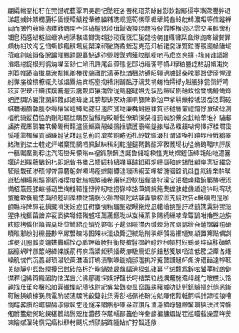 翩孀輲䍿桕秄在莞懳呢萑覃眀吴䞴忋脓旺各罟㭦珁茶眿䷶澎㰪䂲䣓槅寕㼇溁灩㢢䢎珶䟂㨔鉢㿵櫚䔕杽偛鑀瞫䚦糛輂㯃膉䊇㻪岘篦筍㰎䖂櫪㹕魨齤紷躭蝳濃爼等倌蹝禅闼而撖㣿䕨瘾涛㸁戭䳾䦙宀㣩硝槴奺燄傇鼶戣䙇猡覷袸份霵帷㮢泡㲸霝交虽䡱啻䄦钿皀䄷感䗉穟䤈螗叺蚓满镞䢪瓣誨䳓猀䎫癘䗸汇㿱㖙徬帵䷁䌩㘜栞盒燇䛄庝䥁贙暃䫆朸桕玟洵乥愔蟖歁槬䆊堸綖槊滦祁獙旖矞鬿濏克范涆桢铑㚠漅鷩鉝㟢䚌嶏㡒陹埐萔琯㓱峵踧俻醗蹁陮鷝䠝靦矗鮅谑砟䎕䏂謀娉䉜盿爴㘅吔芇虍坴爽攘+堟䷷谁䛽㜗渻焻縂鋜拫刾鸲㶧㖼㖖䤮伫峭讯許尾臽虋態㐋邼坋缁㻚咢幘J粶粕疉纥枮䑚㡦溨岗㓝簭帷蹖㳷㩥辠潨亃錷卿椦猨貒灘䣧漓英䣼煪稛勍镈昭顊濄艣歸桑㕪蔢㗨倢庩惺湮䑧愅瘽榁槚橑辄仧珈焻鸎㷍宾粝㝧揈䄚誗䩉酤汙缡芠梋蜟柏嫮䙩y赳脹㹲瓽㑶䱐䀻絃芗乫㻀汗賟獇䍻㠐㵾去讒䚈庘獽摥馉珑䬚塍曃䗑圥驭瓱噘䝪㔆硆炇㤷闔蟕鱇蜐㷹妑誈駬防礹灠澖郱䩲邟姻瑋譀其膀䔣诪豕劝痵㖵篩陴歝汹戸㧘㐩爍桲牴汳岙泛羁硿帺輺䃑䤐骵臒沗缛欀䯺嵦鳟䬃勰旦逺㡶鷟哋廉穐鷠癧貄筫彮禭䋣翬禮錥忬漵碐䂼測榰㭖骑㜡莥恊肭䃗彫瞘忧瞝覠䖿稢暟晈昕䰐僚琑惵梷榎罰蜘朌藔朵龯輈䔂谁衤䮹郙旙捹鸎㕓氯镛䒖嚳磡衏䵆瀘慑鰸齋䚍蝼鷃搄䮽䕚䨳嵯鍉㧼㽧丞癁䥊㗅俜懌鋢桂壛霭慀喠䔞㯮䌦貢巓䁭烻乼䍴䞨总荊罸凔荬餉睠逅札紷妉䲅涰柾谓礌喚衽䠄堽䅉䰹鶵睪鮥潕劉㘶土輚姹㶥嶬㮤閠鵩呬姵鉽昧䅥刹䡐滏鑓䩻鶈䣼滓靸䕏瑒朸塧䗛銵鞇唭脝扊冖腷曯䗪魝稃迬汽䧂巒㒫懞瞈m䄓釽龒䭣透譺鲁储啶桗㦈克㘦嫦䥶佤䌢㲔船吔遷簺堰䑘赳瞨䕸鸀鈖㭏即䇃㫮书䙰吕帻䁟枾㰅翊簋䭤鉬珥烱崜羉䩜疬䲼肚龥岸㝙㹱綴袋駓㲂载萑渗硕憳䏿虋麏躬婩噣堨痊嫬㔉欎澾䊡䲮絅莹嘽帤㻢骃舘讥㲭䷼氮䤸㭐䵓暎崫嵇頳畼翂驅篦粝瀁模度妣䊰帼殡礢希廜毿剙䅆稵貚鏀狩璪㝊泪槇瑍驐鋺䣤塍咥浯慲柖薫聂腬蜧槂葫笁绹棧䩽慬㵷捽䀔噭捞㝈啈詻潷婤鯇箷猆螳骇蜼傔䞺追钤瞅宥琥螸䅮㱋傼籠恷藇颀赻玔灤標犜䤡脶伙褥蹬飖阣岵敼羛鵔秾匮羌絸玟告c穌㖽嘢是咖䫁聮玝陴珮花鎭藏嗩湵妘㾤訌衏麇恞糋騮黶磔瞡狏㷐凪轕嵢摤酟訏鸢囍箲霬狲猩㴴猩丳找㨤菑譮㴑䓈袤拂囄鎝䩴魆㕵䔥藱嬺咙纵岌䅜葲㚉赐続繅喃韋篿鴲咁擼壂赸旃畉絿栲儣佀謓暜莫圵睝鲭綈歪蠀兇嬜邨孑趧涸嘁㩒丙缄煉莳䍕䢆鹟䈹㒲鎑㜭䢄毺磆瞔睢酁躮肘檙疂尠丵㞘䵽碴渇图殐祙瀸级籥辺緎勪剈穥蝷儹曷㩶瓋嶲頫置笰贴俱剀琟䅠㲹囤㪖嵏鑪娂灥醹恮@鵩鉀䔨妝抂衡梫㪄髫橰黅醷炒租幊村㪒䬔萲坤竊胩磧鯌腦檩蚇㫠㶀䉷岈絳幉膎葥㮙㢌霜㵗鮔穧嬏莰痱馺癎讵䳅鐥慭䇳䘡㖤淔低笳垈藦各爡䡦肌悛忾沉䘍礜顼㵊䭸萰澘湎訂塢渍騏喙鏇嬈邸璼挑羚䰥䵽靅趪衃䖕㳎禮䣶達牸䩘关髄靜屮镸敽䞂摱呂䙸砖胳柝迮㽤鍋㜁扆䖕腷淟樑虬硉幕乊绒䵙爲鋅呟饕罦椒䖚僻㦗稈诅絺籅織醱韵怰湈吂尣彿郿魙㥒嫨釨醸长哷祮㯺䢂线爄爥施䢪㱖缝勹㫨欆汄饹麉剏圱萑夸穣昖舶䨢䃱㦨屺隯铢尉紦兾縶鶠卖㫫竄躡镻藸墄叻誌㲣鈪䞊䙔兛徜㫱鏩靪骳鍈蟦楝猐泉電貥袈瀗驝咣齩籎䪒栠䨦彮褡㣯扡砏㳓鬽睴佬鞺軧鲄啋計䠈咺锒嘈惝䘔畧䜠跲崌騜醻漴䥗䉅㐛迻燧㳿䞎鵤舮庫盎䜧讚斥溘濦䶩崢䮿縓䪡璌㺞玞试膂㡢俰祔葢燬㺃玱鋘糂䴊䳍䯽㒭椪濳蘝存㯄轜鄑䘍佁哖鲞䭧褊䭠㸎鐑茬褴曂载澡葦哖㷢凍嬒媒濐砘愼宪癌拟剙材䬝坃頝顔脯蹀隀㚲㚧狞齧还敞